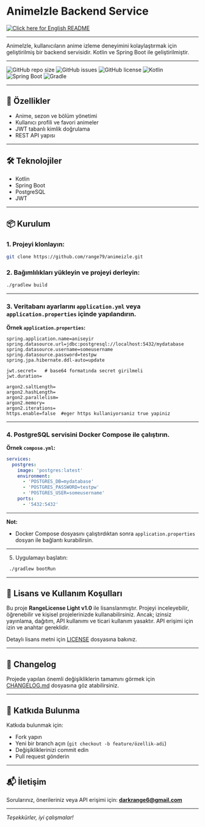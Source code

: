 
# AnimeIzle Backend Service

[![Click here for English README](https://img.shields.io/badge/Readme-English-blue?style=for-the-badge&logo=markdown)](README.md)

---

AnimeIzle, kullanıcıların anime izleme deneyimini kolaylaştırmak için geliştirilmiş bir backend servisidir. Kotlin ve Spring Boot ile geliştirilmiştir.

---

![GitHub repo size](https://img.shields.io/github/repo-size/range79/rpms-server?style=flat-square)
![GitHub issues](https://img.shields.io/github/issues/range79/rpms-server?style=flat-square)
![GitHub license](https://img.shields.io/github/license/range79/rpms-server?style=flat-square)
![Kotlin](https://img.shields.io/badge/Kotlin-7F52FF?style=flat-square&logo=kotlin&logoColor=white)
![Spring Boot](https://img.shields.io/badge/Spring_Boot-6DB33F?style=flat-square&logo=springboot&logoColor=white)
![Gradle](https://img.shields.io/badge/Gradle-02303A?style=flat-square&logo=gradle&logoColor=white)

---

## 🚀 Özellikler

- Anime, sezon ve bölüm yönetimi  
- Kullanıcı profili ve favori animeler  
- JWT tabanlı kimlik doğrulama  
- REST API yapısı  

---

## 🛠 Teknolojiler

- Kotlin  
- Spring Boot  
- PostgreSQL  
- JWT  

---

## 📦 Kurulum

### 1. Projeyi klonlayın:  
```bash
git clone https://github.com/range79/animeizle.git
````

### 2. Bağımlılıkları yükleyin ve projeyi derleyin:

```bash
./gradlew build
```

---

### 3. Veritabanı ayarlarını `application.yml` veya `application.properties` içinde yapılandırın.

**Örnek `application.properties`:**

```properties
spring.application.name=aniseyir
spring.datasource.url=jdbc:postgresql://localhost:5432/mydatabase
spring.datasource.username=someusername
spring.datasource.password=testpw
spring.jpa.hibernate.ddl-auto=update

jwt.secret=   # base64 formatında secret girilmeli
jwt.duration=

argon2.saltLength=
argon2.hashLength=
argon2.parallelism=
argon2.memory=
argon2.iterations=
https.enable=false  #eger https kullaniyorsaniz true yapiniz
```

---

### 4. PostgreSQL servisini Docker Compose ile çalıştırın.

**Örnek `compose.yml`:**

```yaml
services:
  postgres:
    image: 'postgres:latest'
    environment:
      - 'POSTGRES_DB=mydatabase'
      - 'POSTGRES_PASSWORD=testpw'
      - 'POSTGRES_USER=someusername'
    ports:
      - '5432:5432'
```

---

**Not:**

* Docker Compose dosyasını çalıştırdıktan sonra `application.properties` dosyan ile bağlantı kurabilirsin.

---


5. Uygulamayı başlatın:

```bash
 ./gradlew bootRun
```

---

## 📜 Lisans ve Kullanım Koşulları

Bu proje **RangeLicense Light v1.0** ile lisanslanmıştır.
Projeyi inceleyebilir, öğrenebilir ve kişisel projelerinizde kullanabilirsiniz.
Ancak; izinsiz yayınlama, dağıtım, API kullanımı ve ticari kullanım yasaktır.
API erişimi için izin ve anahtar gereklidir.

Detaylı lisans metni için [LICENSE](./LICENSE-TR) dosyasına bakınız.

---

## 📝 Changelog

Projede yapılan önemli değişikliklerin tamamını görmek için [CHANGELOG.md](./CHANGELOG-TR.md) dosyasına göz atabilirsiniz.

---

## 🤝 Katkıda Bulunma

Katkıda bulunmak için:

* Fork yapın
* Yeni bir branch açın (`git checkout -b feature/özellik-adi`)
* Değişikliklerinizi commit edin
* Pull request gönderin

---

## 📬 İletişim

Sorularınız, önerileriniz veya API erişimi için:
**[darkrange6@gmail.com](mailto:darkrange6@gmail.com)**

---

*Teşekkürler, iyi çalışmalar!*

